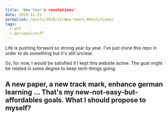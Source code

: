 ```yaml
---
title: 'New Year's resolutions'
date: 2019-12-23
permalink: /posts/2019/12/New-Years-Resolutions/
tags:
  - wtf
  - personalstuff
---
```


Life is pushing forward so strong year by year. I've just clone this repo in order to do something but it's still unclear.

So, for now, I would be satisfied if I kept this website active. The goal might be related in some degree to keep tech-things going.

A new paper, a new track mark, enhance german learning ... That's my new-not-easy-but-affordables goals.
What I should propose to myself?
---
